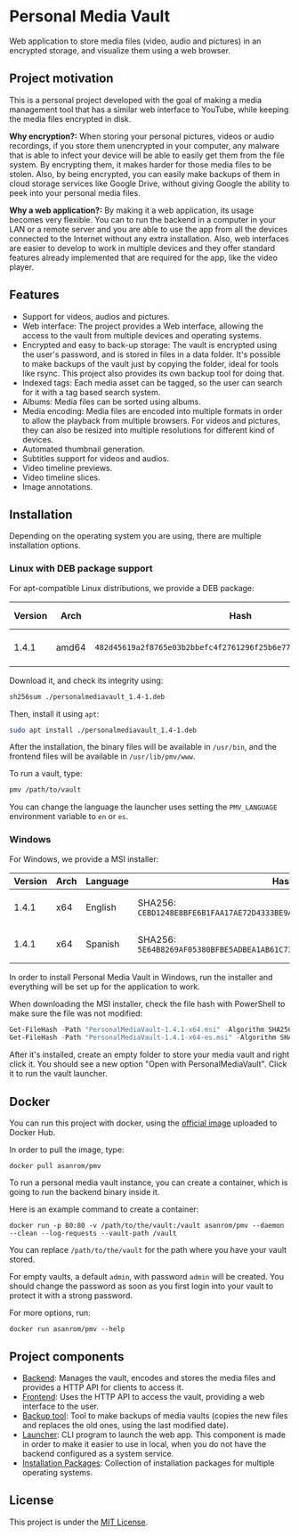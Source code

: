 # Personal Media Vault

Web application to store media files (video, audio and pictures) in an encrypted storage, and visualize them using a web browser.

## Project motivation

This is a personal project developed with the goal of making a media management tool that has a similar web interface to YouTube, while keeping the media files encrypted in disk.

**Why encryption?:** When storing your personal pictures, videos or audio recordings, if you store them unencrypted in your computer, any malware that is able to infect your device will be able to easily get them from the file system. By encrypting them, it makes harder for those media files to be stolen. Also, by being encrypted, you can easily make backups of them in cloud storage services like Google Drive, without giving Google the ability to peek into your personal media files.

**Why a web application?:** By making it a web application, its usage becomes very flexible. You can to run the backend in a computer in your LAN or a remote server and you are able to use the app from all the devices connected to the Internet without any extra installation. Also, web interfaces are easier to develop to work in multiple devices and they offer standard features already implemented that are required for the app, like the video player.

## Features

 - Support for videos, audios and pictures.
 - Web interface: The project provides a Web interface, allowing the access to the vault from multiple devices and operating systems.
 - Encrypted and easy to back-up storage: The vault is encrypted using the user's password, and is stored in files in a data folder. It's possible to make backups of the vault just by copying the folder, ideal for tools like rsync. This project also provides its own backup tool for doing that.
 - Indexed tags: Each media asset can be tagged, so the user can search for it with a tag based search system.
 - Albums: Media files can be sorted using albums.
 - Media encoding: Media files are encoded into multiple formats in order to allow the playback from multiple browsers. For videos and pictures, they can also be resized into multiple resolutions for different kind of devices.
 - Automated thumbnail generation.
 - Subtitles support for videos and audios.
 - Video timeline previews.
 - Video timeline slices.
 - Image annotations.

## Installation

Depending on the operating system you are using, there are multiple installation options.

### Linux with DEB package support

For apt-compatible Linux distributions, we provide a DEB package:

| Version | Arch | Hash | Hash alg. | Download |
|---|---|---|---|---|
| 1.4.1 | amd64 | `482d45619a2f8765e03b2bbefc4f2761296f25b6e773e894adbfe37831836dd3` | SHA256 | [Google Drive](https://drive.google.com/file/d/1P5LEZe1U9rX324NbLnns7tRZE4m5sv94/view?usp=sharing) / [Mega](https://mega.nz/file/BCllAKKQ#QxSCx1nfT51U9vOvbXDVxaFOJtJoRfVttiZDUgeItAk) |

Download it, and check its integrity using:

```sh
sh256sum ./personalmediavault_1.4-1.deb
```

Then, install it using `apt`:

```sh
sudo apt install ./personalmediavault_1.4-1.deb
```

After the installation, the binary files will be available in `/usr/bin`, and the frontend files will be available in `/usr/lib/pmv/www`.

To run a vault, type:

```sh
pmv /path/to/vault
```

You can change the language the launcher uses setting the `PMV_LANGUAGE` environment variable to `en` or `es`.

### Windows

For Windows, we provide a MSI installer:

| Version | Arch | Language | Hash | Download |
|---|---|---|---|---|
| 1.4.1 | x64 | English | SHA256: `CEBD1248E8BFE6B1FAA17AE72D4333BE9A5A04F7AF92FED7EB6EC6598FE484B8` | [Google Drive](https://drive.google.com/file/d/1PvEq_f3vNbrlTHZ4GkN2mnwS2LrCM4_P/view?usp=sharing) / [Mega](https://mega.nz/file/8D9BXC6I#72ggc-vJY9omr0jpBYlBeMsbwq6MTZaw6BN4CjVSs8g) |
| 1.4.1 | x64 | Spanish | SHA256: `5E64B8269AF05380BFBE5ADBEA1AB61C733BAC184A49ED1EA329238CEFBF9364` | [Google Drive](https://drive.google.com/file/d/1volAqFbWA9KyFlrJWviKnEi6spidgE9S/view?usp=sharing) / [Mega](https://mega.nz/file/IX0DyAwI#hTFdBhgD9cKV2kLYhhr97u6Lvkc2GYAsLFV108S5724) |

In order to install Personal Media Vault in Windows, run the installer  and everything will be set up for the application to work.

When downloading the MSI installer, check the file hash with PowerShell to make sure the file was not modified:

```ps1
Get-FileHash -Path "PersonalMediaVault-1.4.1-x64.msi" -Algorithm SHA256
Get-FileHash -Path "PersonalMediaVault-1.4.1-x64-es.msi" -Algorithm SHA256
```

After it's installed, create an empty folder to store your media vault and right click it. You should see a new option "Open with PersonalMediaVault". Click it to run the vault launcher.

## Docker

You can run this project with docker, using the [official image](https://hub.docker.com/r/asanrom/pmv) uploaded to Docker Hub.

In order to pull the image, type:

```
docker pull asanrom/pmv
```

To run a personal media vault instance, you can create a container, which is going to run the backend binary inside it.

Here is an example command to create a container:

```
docker run -p 80:80 -v /path/to/the/vault:/vault asanrom/pmv --daemon --clean --log-requests --vault-path /vault
```

You can replace `/path/to/the/vault` for the path where you have your vault stored.

For empty vaults, a default `admin`, with password `admin` will be created. You should change the password as soon as you first login into your vault to protect it with a strong password.

For more options, run:

```
docker run asanrom/pmv --help
```

## Project components

 - [Backend](./backend): Manages the vault, encodes and stores the media files and provides a HTTP API for clients to access it.
 - [Frontend](./frontend): Uses the HTTP API to access the vault, providing a web interface to the user.
 - [Backup tool](./backup-tool): Tool to make backups of media vaults (copies the new files and replaces the old ones, using the last modified date).
 - [Launcher](./launcher): CLI program to launch the web app. This component is made in order to make it easier to use in local, when you do not have the backend configured as a system service.
 - [Installation Packages](./packages): Collection of installation packages for multiple operating systems.

## License

This project is under the [MIT License](./LICENSE).
